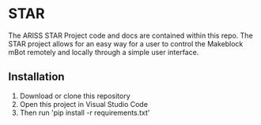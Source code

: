 # STAR
The ARISS STAR Project code and docs are contained within this repo.
The STAR project allows for an easy way for a user to control the Makeblock mBot remotely and locally through a simple user interface.

## Installation ##
1. Download or clone this repository
2. Open this project in Visual Studio Code
3. Then run 'pip install -r requirements.txt'
